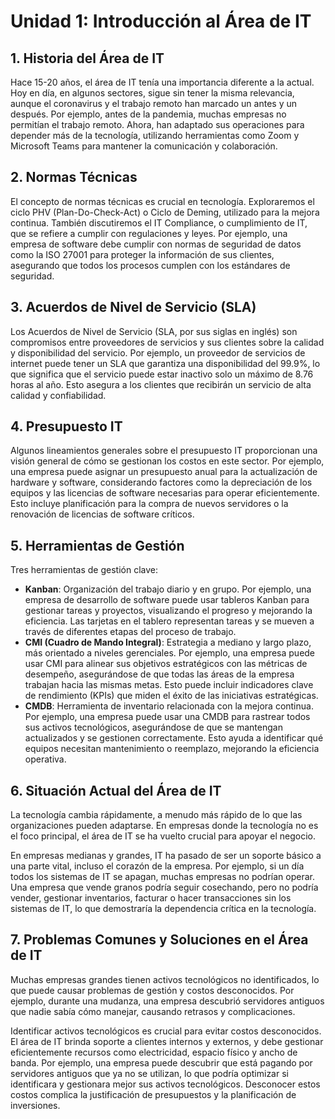 
# Unidad 1: Introducción al Área de IT

## 1. Historia del Área de IT
Hace 15-20 años, el área de IT tenía una importancia diferente a la actual. Hoy en día, en algunos sectores, sigue sin tener la misma relevancia, aunque el coronavirus y el trabajo remoto han marcado un antes y un después. Por ejemplo, antes de la pandemia, muchas empresas no permitían el trabajo remoto. Ahora, han adaptado sus operaciones para depender más de la tecnología, utilizando herramientas como Zoom y Microsoft Teams para mantener la comunicación y colaboración.

## 2. Normas Técnicas
El concepto de normas técnicas es crucial en tecnología. Exploraremos el ciclo PHV (Plan-Do-Check-Act) o Ciclo de Deming, utilizado para la mejora continua. También discutiremos el IT Compliance, o cumplimiento de IT, que se refiere a cumplir con regulaciones y leyes. Por ejemplo, una empresa de software debe cumplir con normas de seguridad de datos como la ISO 27001 para proteger la información de sus clientes, asegurando que todos los procesos cumplen con los estándares de seguridad.

## 3. Acuerdos de Nivel de Servicio (SLA)
Los Acuerdos de Nivel de Servicio (SLA, por sus siglas en inglés) son compromisos entre proveedores de servicios y sus clientes sobre la calidad y disponibilidad del servicio. Por ejemplo, un proveedor de servicios de internet puede tener un SLA que garantiza una disponibilidad del 99.9%, lo que significa que el servicio puede estar inactivo solo un máximo de 8.76 horas al año. Esto asegura a los clientes que recibirán un servicio de alta calidad y confiabilidad.

## 4. Presupuesto IT
Algunos lineamientos generales sobre el presupuesto IT proporcionan una visión general de cómo se gestionan los costos en este sector. Por ejemplo, una empresa puede asignar un presupuesto anual para la actualización de hardware y software, considerando factores como la depreciación de los equipos y las licencias de software necesarias para operar eficientemente. Esto incluye planificación para la compra de nuevos servidores o la renovación de licencias de software críticos.

## 5. Herramientas de Gestión
Tres herramientas de gestión clave:
- **Kanban**: Organización del trabajo diario y en grupo. Por ejemplo, una empresa de desarrollo de software puede usar tableros Kanban para gestionar tareas y proyectos, visualizando el progreso y mejorando la eficiencia. Las tarjetas en el tablero representan tareas y se mueven a través de diferentes etapas del proceso de trabajo.
- **CMI (Cuadro de Mando Integral)**: Estrategia a mediano y largo plazo, más orientado a niveles gerenciales. Por ejemplo, una empresa puede usar CMI para alinear sus objetivos estratégicos con las métricas de desempeño, asegurándose de que todas las áreas de la empresa trabajan hacia las mismas metas. Esto puede incluir indicadores clave de rendimiento (KPIs) que miden el éxito de las iniciativas estratégicas.
- **CMDB**: Herramienta de inventario relacionada con la mejora continua. Por ejemplo, una empresa puede usar una CMDB para rastrear todos sus activos tecnológicos, asegurándose de que se mantengan actualizados y se gestionen correctamente. Esto ayuda a identificar qué equipos necesitan mantenimiento o reemplazo, mejorando la eficiencia operativa.

## 6. Situación Actual del Área de IT
La tecnología cambia rápidamente, a menudo más rápido de lo que las organizaciones pueden adaptarse. En empresas donde la tecnología no es el foco principal, el área de IT se ha vuelto crucial para apoyar el negocio. 

En empresas medianas y grandes, IT ha pasado de ser un soporte básico a una parte vital, incluso el corazón de la empresa. Por ejemplo, si un día todos los sistemas de IT se apagan, muchas empresas no podrían operar. Una empresa que vende granos podría seguir cosechando, pero no podría vender, gestionar inventarios, facturar o hacer transacciones sin los sistemas de IT, lo que demostraría la dependencia crítica en la tecnología.

## 7. Problemas Comunes y Soluciones en el Área de IT
Muchas empresas grandes tienen activos tecnológicos no identificados, lo que puede causar problemas de gestión y costos desconocidos. Por ejemplo, durante una mudanza, una empresa descubrió servidores antiguos que nadie sabía cómo manejar, causando retrasos y complicaciones.

Identificar activos tecnológicos es crucial para evitar costos desconocidos. El área de IT brinda soporte a clientes internos y externos, y debe gestionar eficientemente recursos como electricidad, espacio físico y ancho de banda. Por ejemplo, una empresa puede descubrir que está pagando por servidores antiguos que ya no se utilizan, lo que podría optimizar si identificara y gestionara mejor sus activos tecnológicos. Desconocer estos costos complica la justificación de presupuestos y la planificación de inversiones.

